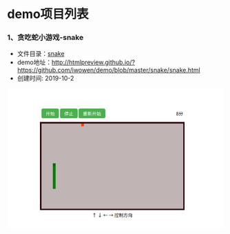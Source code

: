 # demo项目列表

### 1、贪吃蛇小游戏-snake

- 文件目录：[snake](https://github.com/iwowen/demo/tree/master/snake "贪吃蛇")
- demo地址：<http://htmlpreview.github.io/?https://github.com/iwowen/demo/blob/master/snake/snake.html>
- 创建时间: 2019-10-2

![贪吃蛇demo展示](https://github.com/iwowen/demo/blob/master/snake/snake.png?raw=true "snake")

